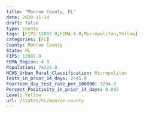 ```yaml
---
title: "Monroe County, FL"
date: 2020-11-14
draft: false
type: county
tags: [FIPS:12087.0,FEMA:4.0,Micropolitan,Yellow]
categories: [FL]
County: Monroe County
State: FL
FIPS: 12087.0
FEMA_Region: 4.0
Population: 74228.0
NCHS_Urban_Rural_Classification: Micropolitan
Tests_in_prior_14_days: 2445.0
Fourteen_day_test_rate_per_100000: 3294.0
Percent_Positivity_in_prior_14_days: 0.093
Level: Yellow
url: /states/FL/monroe-county
---
```



